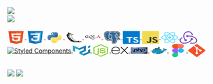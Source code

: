 <div>
  <a href="https://github.com/PauloHenriqueMagno">
  <img width="55%" src="https://github-readme-stats.vercel.app/api?username=PauloHenriqueMagno&show_icons=true&include_all_commits=true&count_private=true">
  <br />
  <img width="55%" src="https://github-readme-stats.vercel.app/api/top-langs/?username=PauloHenriqueMagno&layout=compact&langs_count=9">
</div>
<br />
<div >
  <img align="center" alt="HTML" height="30" width="40" src="https://raw.githubusercontent.com/PauloHenriqueMagno/images/main/languages/svg/html.svg">
  <img align="center" alt="CSS" height="30" width="40" src="https://raw.githubusercontent.com/PauloHenriqueMagno/images/main/languages/svg/css.svg">
  <img align="center" alt="Python" height="30" width="40" src="https://raw.githubusercontent.com/PauloHenriqueMagno/images/main/languages/svg/python.svg">
  <img align="center" alt="Flask" height="30" width="40" src="https://raw.githubusercontent.com/PauloHenriqueMagno/images/main/languages/svg/flask.svg">
  <img align="center" alt="SQLAlchemy" height="30" width="40" src="https://raw.githubusercontent.com/PauloHenriqueMagno/images/main/languages/svg/sqlalchemy.svg">
  <img align="center" alt="PostgreSQL" height="30" width="40" src="https://raw.githubusercontent.com/PauloHenriqueMagno/images/main/languages/svg/postgresql.svg">
  <img align="center" alt="Ts" height="30" width="40" src="https://raw.githubusercontent.com/PauloHenriqueMagno/images/main/languages/svg/typescript.svg">
  <img align="center" alt="Js" height="30" width="40" src="https://raw.githubusercontent.com/PauloHenriqueMagno/images/main/languages/svg/javascript.svg">
  <img align="center" alt="React" height="30" width="40" src="https://raw.githubusercontent.com/PauloHenriqueMagno/images/main/languages/svg/react.svg">
  <img align="center" alt="Redux" height="30" width="40" src="https://raw.githubusercontent.com/PauloHenriqueMagno/images/main/languages/svg/redux.svg">
  <img align="center" alt="Styled Components" height="30" width="40" src="https://raw.githubusercontent.com/styled-components/brand/master/styled-components.png">
  <img align="center" alt="Material ui" height="30" width="40" src="https://raw.githubusercontent.com/devicons/devicon/master/icons/materialui/materialui-original.svg">
  <img align="center" alt="NodeJS" height="30" width="40" src="https://raw.githubusercontent.com/PauloHenriqueMagno/images/main/languages/svg/node.svg">
  <img align="center" alt="ExpressJS" height="30" width="40" src="https://raw.githubusercontent.com/PauloHenriqueMagno/images/main/languages/svg/express.svg">
  <img align="center" alt="PHP" height="30" width="40" src="https://raw.githubusercontent.com/PauloHenriqueMagno/images/main/languages/svg/php.svg">
  <img align="center" alt="Docker" height="30" width="40" src="https://raw.githubusercontent.com/PauloHenriqueMagno/images/main/languages/svg/docker.svg">
  <img align="center" alt="Figma" height="30" width="40" src="https://raw.githubusercontent.com/PauloHenriqueMagno/images/main/languages/svg/figma.svg">
  <img align="center" alt="Git" height="30" width="40" src="https://raw.githubusercontent.com/PauloHenriqueMagno/images/main/languages/svg/git.svg">
</div>
  
  ##
 
<div> 
  <a href = "mailto:paulohm2309@outlook.com"><img src="https://img.shields.io/badge/-Gmail-%23333?style=for-the-badge&logo=gmail&logoColor=white" target="_blank"></a>
  <a href="https://www.linkedin.com/in/paulohenriquemagno/" target="_blank"><img src="https://img.shields.io/badge/-LinkedIn-%230077B5?style=for-the-badge&logo=linkedin&logoColor=white" target="_blank"></a>
</div>
